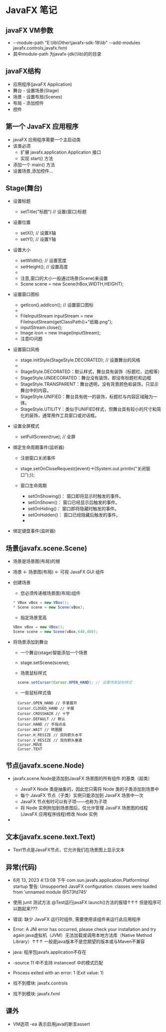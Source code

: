 # JavaFX 笔记

## javaFX VM参数

* --module-path "E:\lib\Other\javafx-sdk-18\lib" --add-modules javafx.controls,javafx.fxml
* 其中module-path 为javafx-jdk(\lib)的的目录

## javaFX结构

* 应用程序(javaFX Application)
* 舞台 - 设置场景(Stage)
* 场景 - 设置布局(Scenes)
* 布局 - 添加控件
* 控件

## 第一个 JavaFX 应用程序

* javaFX 应用程序需要一个主启动类
* 该类必须
    * 扩展 javafx.application.Application 接口
    * 实现 start() 方法
* 添加一个 main() 方法
* 设置场景,添加控件...

## Stage(舞台)

* 设置标题
    * setTitle("标题") // 设置(窗口)标题
* 设置位置
    * setX(); // 设置X轴
    * setY(); // 设置Y轴
* 设置大小
    * setWidth(); // 设置宽度
    * setHeight(); // 设置高度
    *
    * 注意,窗口的大小一般通过场景(Scene)来设置
    * Scene scene = new Scene(hBox,WIDTH,HEIGHT);

* 设置窗口图标
    * getIcon().addIcon(); // 设置窗口图标
    *
    * FileInputStream inputStream = new FileInputStream(getClassPath()+"纸箱.png");
    * inputStream.close();
    * Image icon = new Image(inputStream);
    * 注意IO问题
* 设置窗口风格
    * stage.initStyle(StageStyle.DECORATED); // 设置舞台的风格
    *
    * StageStyle.DECORATED：默认样式，舞台具有装饰（标题栏、边框等）
    * StageStyle.UNDECORATED：舞台没有装饰，即没有标题栏和边框
    * StageStyle.TRANSPARENT：舞台透明，没有背景颜色和装饰，只显示舞台中的内容。
    * StageStyle.UNIFIED：舞台具有统一的装饰，标题栏与内容区域融为一体。
    * StageStyle.UTILITY：类似于UNIFIED样式，但舞台具有较小的尺寸和简化的装饰，通常用作工具窗口或对话框。
* 设置全屏模式
    * setFullScreen(true); // 全屏
* 绑定生命周期事件(监听器)
    * 注册窗口关闭事件
    * stage.setOnCloseRequest((event)->{System.out.println("关闭窗口");});

    * 窗口生命周期
        * setOnShowing()： 窗口即将显示时触发的事件。
        * setOnShown()： 窗口已经显示后触发的事件。
        * setOnHiding()： 窗口即将隐藏时触发的事件。
        * setOnHidden()： 窗口已经隐藏后触发的事件。
        *
* 绑定键盘事件(监听器)

## 场景(javafx.scene.Scene)

* 场景是场景图(布局)的根
* 场景 <- 场景图(布局) <- 可视 JavaFX GUI 组件

* 创建场景
    * 您必须传递根场景图(布局)组件
    ``` java
    * VBox vBox = new VBox();
    * Scene scene = new Scene(vBox);
    ```
    * 指定场景宽高
    ``` java
    VBox vBox = new VBox();
    Scene scene = new Scene(vBox,640,480);
    ```

* 将场景添加到舞台
    * 一个舞台(stage)智能添加一个场景
    * stage.setScene(scene);

    * 场景鼠标样式
    ``` java
      scene.setCursor(Cursor.OPEN_HAND); // 设置场景鼠标样式
    ```

    * 一些鼠标样式值
    ```
      Cursor.OPEN_HAND // 手掌展开
      Cursor.CLOSED_HAND // 半握
      Cursor.CROSSHAIR // 十字
      Cursor.DEFAULT // 默认
      Cursor.HAND // 手指点击
      Cursor.WAIT // 转圈圈
      Cursor.H_RESIZE // 双向箭头水平
      Cursor.V_RESIZE // 双向箭头垂直
      Cursor.MOVE
      Cursor.TEXT
    ```

## 节点(javafx.scene.Node)

* javafx.scene.Node是添加到JavaFX 场景图的所有组件 的基类（超类）
    * JavaFX Node 类是抽象的，因此您只需将 Node 类的子类添加到场景中
    * 每个 JavaFX 节点（子类）实例只能添加到 JavaFX 场景中一次
    * JavaFX 节点有时可以有子项——也称为子项
    * 将 Node 实例附加到场景图后，仅允许管理 JavaFX 场景图的线程(JavaFX 应用程序线程)修改 Node 实例

*

## 文本(javafx.scene.text.Text)

* Text节点是JavaFX节点，它允许我们在场景图上显示文本

## 异常(代码)

* 6月 13, 2023 4:13:08 下午 com.sun.javafx.application.PlatformImpl startup
  警告: Unsupported JavaFX configuration: classes were loaded from 'unnamed module @573fd745'
* 使用 junit 测试方法 @Test运行javaFX launch()方法的报错↑↑↑ 但是程序可以跑起来???

* 错误: 缺少 JavaFX 运行时组件, 需要使用该组件来运行此应用程序

* Error: A JNI error has occurred, please check your installation and try again
  java虚拟机（JVM）无法加载或调用本地方法库（Native Method Library）↑↑↑
  一般是java版本不是您期望的版本或与Maven不兼容
* java: 程序包javafx.application不存在

* -source 11 中不支持 instanceof 中的模式匹配
* Process exited with an error: 1 (Exit value: 1)
* 找不到模块: javafx.controls
* 找不到模块: javafx.fxml

## 课外

* VM选项 -ea 表示启用java的断言assert